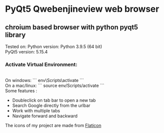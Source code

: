 # PyQt5 Qwebenjineview web browser
## chroium based browser with python pyqt5 library

Tested on:
Python version: Python 3.9.5 (64 bit)<br>
PyQt5 version: 5.15.4

<h3>Activate Virtual Environment:</h3>
<br>
On windows:
```
env\Scripts\activate
```
<br>
On a mac/linux:
```
source env/Scripts/activate
```

<br>
Some features :
<ul>
  <li>Doubleclick on tab bar to open a new tab</li>
  <li>Search Google directly from the urlbar</li>
  <li>Work with multiple tabs</li>
  <li>Navigate forward and backward</li>
</ul>



The icons of my project are made from <a href="http://www.flaticon.com/">Flaticon</a>

